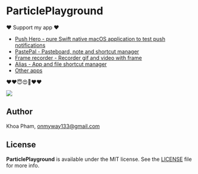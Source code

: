 # ParticlePlayground

❤️ Support my app ❤️ 

- [Push Hero - pure Swift native macOS application to test push notifications](https://www.producthunt.com/posts/push-hero-2)
- [PastePal - Pasteboard, note and shortcut manager](https://www.producthunt.com/posts/pastepal)
- [Frame recorder - Recorder gif and video with frame](https://www.producthunt.com/posts/frame-recorder)
- [Alias - App and file shortcut manager](https://www.producthunt.com/posts/alias-shortcut-manager)
- [Other apps](https://onmyway133.github.io/projects/)

❤️❤️😇😍🤘❤️❤️

![](Screenshots/image.png)

## Author

Khoa Pham, onmyway133@gmail.com

## License

**ParticlePlayground** is available under the MIT license. See the [LICENSE](https://github.com/onmyway133/ParticlePlayground/blob/master/LICENSE.md) file for more info.
